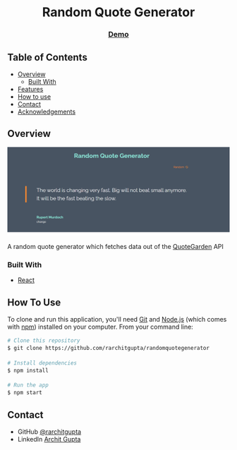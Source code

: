 <!-- Please update value in the {}  -->

<h1 align="center">Random Quote Generator</h1>

<div align="center">
  <h3>
    <a href="https://rarchitgupta.github.io/randomquotegenerator/">
      Demo
    </a>
  </h3>
</div>

<!-- TABLE OF CONTENTS -->

## Table of Contents

- [Overview](#overview)
  - [Built With](#built-with)
- [Features](#features)
- [How to use](#how-to-use)
- [Contact](#contact)
- [Acknowledgements](#acknowledgements)

<!-- OVERVIEW -->

## Overview

![screenshot](public/ss.png)

A random quote generator which fetches data out of the [QuoteGarden](https://pprathameshmore.github.io/QuoteGarden/) API

### Built With

<!-- This section should list any major frameworks that you built your project using. Here are a few examples.-->

- [React](https://reactjs.org/)

## How To Use

<!-- For example: -->

To clone and run this application, you'll need [Git](https://git-scm.com) and [Node.js](https://nodejs.org/en/download/) (which comes with [npm](http://npmjs.com)) installed on your computer. From your command line:

```bash
# Clone this repository
$ git clone https://github.com/rarchitgupta/randomquotegenerator

# Install dependencies
$ npm install

# Run the app
$ npm start
```

## Contact

- GitHub [@rarchitgupta](https://{github.com/your-usermame})
- LinkedIn [Archit Gupta](https://www.linkedin.com/in/rarchit-gupta/)
